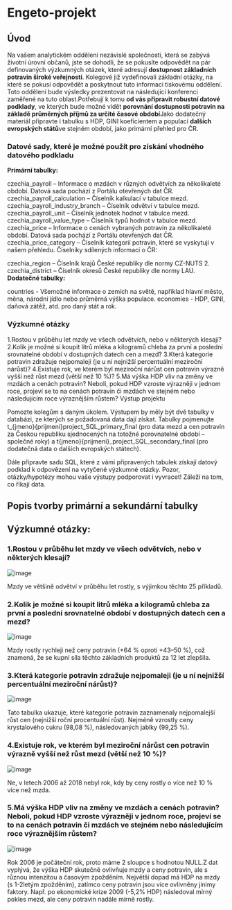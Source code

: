 # Engeto-projekt

## Úvod
Na vašem analytickém oddělení nezávislé společnosti, která se zabývá životní úrovní občanů, jste se dohodli, že se pokusíte odpovědět na pár definovaných výzkumných otázek, které adresují **dostupnost základních potravin široké veřejnosti**. Kolegové již vydefinovali základní otázky, na které se pokusí odpovědět a poskytnout tuto informaci tiskovému oddělení. Toto oddělení bude výsledky prezentovat na následující konferenci zaměřené na tuto oblast.Potřebují k tomu **od vás připravit robustní datové podklady**, ve kterých bude možné vidět **porovnání dostupnosti potravin na základě průměrných příjmů za určité časové období**Jako dodatečný materiál připravte i tabulku s HDP, GINI koeficientem a populací **dalších evropských států**ve stejném období, jako primární přehled pro ČR.
### Datové sady, které je možné použít pro získání vhodného datového podkladu

**Primární tabulky:**

czechia_payroll – Informace o mzdách v různých odvětvích za několikaleté období. Datová sada pochází z Portálu otevřených dat ČR.
czechia_payroll_calculation – Číselník kalkulací v tabulce mezd.
czechia_payroll_industry_branch – Číselník odvětví v tabulce mezd.
czechia_payroll_unit – Číselník jednotek hodnot v tabulce mezd.
czechia_payroll_value_type – Číselník typů hodnot v tabulce mezd.
czechia_price – Informace o cenách vybraných potravin za několikaleté období. Datová sada pochází z Portálu otevřených dat ČR.
czechia_price_category – Číselník kategorií potravin, které se vyskytují v našem přehledu.
Číselníky sdílených informací o ČR:

czechia_region – Číselník krajů České republiky dle normy CZ-NUTS 2.
czechia_district – Číselník okresů České republiky dle normy LAU.
**Dodatečné tabulky:**

countries - Všemožné informace o zemích na světě, například hlavní město, měna, národní jídlo nebo průměrná výška populace.
economies - HDP, GINI, daňová zátěž, atd. pro daný stát a rok.

### Výzkumné otázky

1.Rostou v průběhu let mzdy ve všech odvětvích, nebo v některých klesají?
2.Kolik je možné si koupit litrů mléka a kilogramů chleba za první a poslední srovnatelné období v dostupných datech cen a mezd?
3.Která kategorie potravin zdražuje nejpomaleji (je u ní nejnižší percentuální meziroční nárůst)?
4.Existuje rok, ve kterém byl meziroční nárůst cen potravin výrazně vyšší než růst mezd (větší než 10 %)?
5.Má výška HDP vliv na změny ve mzdách a cenách potravin? Neboli, pokud HDP vzroste výrazněji v jednom roce, projeví se to na cenách potravin či mzdách ve stejném nebo následujícím roce výraznějším růstem?
Výstup projektu

Pomozte kolegům s daným úkolem. Výstupem by měly být dvě tabulky v databázi, ze kterých se požadovaná data dají získat. Tabulky pojmenujte t_{jmeno}{prijmeni}project_SQL_primary_final (pro data mezd a cen potravin za Českou republiku sjednocených na totožné porovnatelné období – společné roky) a t{jmeno}{prijmeni}_project_SQL_secondary_final (pro dodatečná data o dalších evropských státech).

Dále připravte sadu SQL, které z vámi připravených tabulek získají datový podklad k odpovězení na vytyčené výzkumné otázky. Pozor, otázky/hypotézy mohou vaše výstupy podporovat i vyvracet! Záleží na tom, co říkají data.
## Popis tvorby primární a sekundární tabulky
## Výzkumné otázky:

### **1.Rostou v průběhu let mzdy ve všech odvětvích, nebo v některých klesají?**

![image](https://github.com/user-attachments/assets/1b010ecc-9be4-45df-9626-77f2b34b7a7c)

Mzdy ve většině odvětví v průběhu let rostly, s výjimkou těchto 25 příkladů.


### **2.Kolik je možné si koupit litrů mléka a kilogramů chleba za první a poslední srovnatelné období v dostupných datech cen a mezd?**

![image](https://github.com/user-attachments/assets/2ea43e4d-9b6a-47bb-a586-09f6f3b76a3b)

Mzdy rostly rychleji než ceny potravin (+64 % oproti +43–50 %), což znamená, že se kupní síla těchto základních produktů za 12 let zlepšila.


### **3.Která kategorie potravin zdražuje nejpomaleji (je u ní nejnižší percentuální meziroční nárůst)?**

![image](https://github.com/user-attachments/assets/3f96af8c-5eec-4e4f-8309-efa218089d7a)

Tato tabulka ukazuje, které kategorie potravin zaznamenaly nejpomalejší růst cen (nejnižší roční procentuální růst). Nejméně vzrostly ceny krystalového cukru (98,08 %), následovaných jablky (99,25 %).

### **4.Existuje rok, ve kterém byl meziroční nárůst cen potravin výrazně vyšší než růst mezd (větší než 10 %)?**

![image](https://github.com/user-attachments/assets/894dece4-3d7e-4604-b83e-354b2ee0f4a0)

Ne, v letech 2006 až 2018 nebyl rok, kdy by ceny rostly o více než 10 % více než mzda.


### **5.Má výška HDP vliv na změny ve mzdách a cenách potravin? Neboli, pokud HDP vzroste výrazněji v jednom roce, projeví se to na cenách potravin či mzdách ve stejném nebo následujícím roce výraznějším růstem?**

![image](https://github.com/user-attachments/assets/e3b7aca4-eac0-455c-ab73-587e9ec60b11)

Rok 2006 je počáteční rok, proto máme 2 sloupce s hodnotou NULL.Z dat vyplývá, že výška HDP skutečně ovlivňuje mzdy a ceny potravin, ale s různou intenzitou a časovým zpožděním. Největší dopad má HDP na mzdy (s 1-2letým zpožděním), zatímco ceny potravin jsou více ovlivněny jinimy faktory. Např. po ekonomické krize 2009 (-5,2% HDP) následoval mírný pokles mezd, ale ceny potravin nadále mírně rostly.


